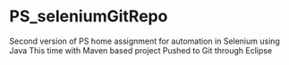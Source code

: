 # PS_seleniumGitRepo

Second version of PS home assignment for automation in Selenium using Java
This time with Maven based project
Pushed to Git through Eclipse
